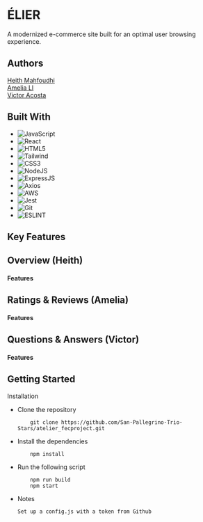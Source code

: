 
# ÉLIER

A modernized e-commerce site built for an optimal user browsing experience.

## Authors

[Heith Mahfoudhi](https://github.com/Heithh)\
[Amelia LI](https://github.com/amelia8872)\
[Victor Acosta](https://github.com/Tonegawa94)


## Built With

* ![JavaScript](https://img.shields.io/badge/JavaScript-323330?style=for-the-badge&logo=javascript&logoColor=F7DF1E)
* ![React](https://img.shields.io/badge/React-20232A?style=for-the-badge&logo=react&logoColor=61DAFB)
* ![HTML5](https://img.shields.io/badge/HTML5-E34F26?style=for-the-badge&logo=html5&logoColor=white)
* ![Tailwind](https://img.shields.io/badge/Tailwind%20CSS-06B6D4.svg?style=for-the-badge&logo=Tailwind-CSS&logoColor=white)
* ![CSS3](https://img.shields.io/badge/CSS3-1572B6?style=for-the-badge&logo=css3&logoColor=white)
* ![NodeJS](https://img.shields.io/badge/Node.js-43853D?style=for-the-badge&logo=node.js&logoColor=white)
* ![ExpressJS](https://img.shields.io/badge/Express.js-404D59?style=for-the-badge)
* ![Axios](https://img.shields.io/badge/Axios-5A29E4.svg?style=for-the-badge&logo=Axios&logoColor=white)
* ![AWS](https://img.shields.io/badge/Amazon_AWS-232F3E?style=for-the-badge&logo=amazon-aws&logoColor=white)
* ![Jest](https://img.shields.io/badge/Jest-C21325?style=for-the-badge&logo=jest&logoColor=white)
* ![Git](https://img.shields.io/badge/GIT-E44C30?style=for-the-badge&logo=git&logoColor=white)
* ![ESLINT](https://img.shields.io/badge/eslint-3A33D1?style=for-the-badge&logo=eslint&logoColor=white)

## Key Features

## Overview (Heith)
#### Features

## Ratings & Reviews (Amelia)
#### Features

## Questions & Answers (Victor)
#### Features

## Getting Started

Installation
- Clone the repository
    ```
        git clone https://github.com/San-Pallegrino-Trio-Stars/atelier_fecproject.git
    ```
- Install the dependencies
    ```
        npm install
    ```
- Run the following script
    ```
        npm run build
        npm start
    ```
- Notes
    ```
    Set up a config.js with a token from Github
    ```